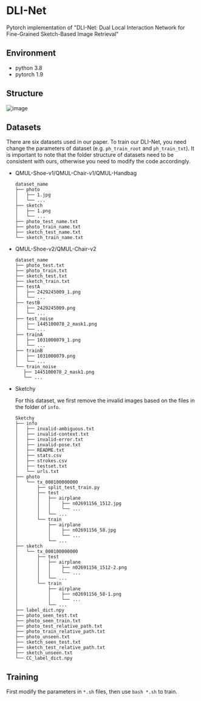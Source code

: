 # DLI-Net
Pytorch implementation of "DLI-Net: Dual Local Interaction Network for Fine-Grained Sketch-Based Image Retrieval"

## Environment
- python 3.8
- pytorch 1.9

## Structure
![image](DLI-Net4.svg)

## Datasets
There are six datasets used in our paper. To train our DLI-Net, you need change the parameters of dataset (e.g. `ph_train_root` and `ph_train_txt`). It is important to note that the folder structure of datasets need to be consistent with ours, otherwise you need to modify the code accordingly.

- QMUL-Shoe-v1/QMUL-Chair-v1/QMUL-Handbag
    ```
    dataset_name
    ├── photo
    │   ├── 1.jpg
    │   └── ...
    ├── sketch
    │   ├── 1.png
    │   └── ...
    ├── photo_test_name.txt
    ├── photo_train_name.txt
    ├── sketch_test_name.txt
    └── sketch_train_name.txt
    ```

- QMUL-Shoe-v2/QMUL-Chair-v2
    ```
    dataset_name
    ├── photo_test.txt
    ├── photo_train.txt
    ├── sketch_test.txt
    ├── sketch_train.txt
    ├── testA
    │   ├── 2429245009_1.png
    │   └── ...
    ├── testB
    │   ├── 2429245009.png
    │   └── ...
    ├── test_noise
    │   ├── 1445100078_2_mask1.png
    │   └── ...
    ├── trainA
    │   ├── 1031000079_1.png
    │   └── ...
    ├── trainB
    │   ├── 1031000079.png
    │   └── ...
    └── train_noise
       ├── 1445100078_2_mask1.png
       └── ...
    ```

- Sketchy

    For this dataset, we first remove the invalid images based on the files in the folder of `info`.
    ```
    Sketchy
    ├── info
    │   ├── invalid-ambiguous.txt
    │   ├── invalid-context.txt
    │   ├── invalid-error.txt
    │   ├── invalid-pose.txt
    │   ├── README.txt
    │   ├── stats.csv
    │   ├── strokes.csv
    │   ├── testset.txt
    │   └── urls.txt
    ├── photo
    │   └── tx_000100000000
    │       ├── split_test_train.py
    │       ├── test
    │       │   ├── airplane
    │       │   │    ├── n02691156_1512.jpg
    │       │   │    └── ...
    │       │   └── ...
    │       └── train
    │           ├── airplane
    │           │    ├── n02691156_58.jpg
    │           │    └── ...
    │           └── ...
    ├── sketch
    │   └── tx_000100000000
    │       ├── test
    │       │   ├── airplane
    │       │   │    ├── n02691156_1512-2.png
    │       │   │    └── ...
    │       │   └── ...
    │       └── train
    │           ├── airplane
    │           │    ├── n02691156_58-1.png
    │           │    └── ...
    │           └── ...
    ├── label_dict.npy
    ├── photo_seen_test.txt
    ├── photo_seen_train.txt
    ├── photo_test_relative_path.txt
    ├── photo_train_relative_path.txt
    ├── photo_unseen.txt
    ├── sketch_seen_test.txt
    ├── sketch_test_relative_path.txt
    ├── sketch_unseen.txt
    └── CC_label_dict.npy
    ```

## Training
First modify the parameters in `*.sh` files, then use `bash *.sh` to train.